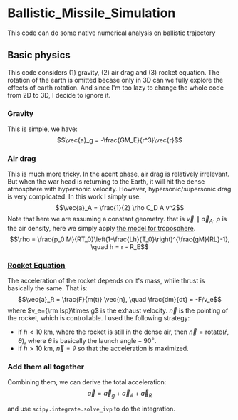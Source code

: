 # Ballistic_Missile_Simulation
This code can do some native numerical analysis on ballistic trajectory

## Basic physics
This code considers (1) gravity, (2) air drag and (3) rocket equation. The rotation of the earth is omitted becase only in 3D can we fully explore the effects of earth rotation. And since I'm too lazy to change the whole code from 2D to 3D, I decide to ignore it. 

### Gravity
This is simple, we have:
$$\vec{a}_g = -\frac{GM_E}{r^3}\vec{r}$$

### Air drag
This is much more tricky. In the acent phase, air drag is relatively irrelevant. But when the war head is returning to the Earth, it will hit the dense atmosphere with hypersonic velocity. However, hypersonic/supersonic drag is very complicated. In this work I simply use:
$$\vec{a}_A = \frac{1}{2} \rho C_D A v^2$$
Note that here we are assuming a constant geometry. that is $\vec{v}\parallel \vec{a}_A$. $\rho$ is the air density, here we simply apply [the model for troposphere](https://en.wikipedia.org/wiki/Density_of_air).
$$\rho = \frac{p_0 M}{RT_0}\left(1-\frac{Lh}{T_0}\right)^{\frac{gM}{RL}-1}, \quad h = r - R_E$$

### [Rocket Equation](https://en.wikipedia.org/wiki/Tsiolkovsky_rocket_equation)
The acceleration of the rocket depends on it's mass, while thrust is basically the same. That is:
$$\vec{a}_R = \frac{F}{m(t)} \vec{n}, \quad \frac{dm}{dt} = -F/v_e$$
where $v_e={\rm Isp}\times g$ is the exhaust velocity. 
$\vec{n}$ is the pointing of the rocket, which is controllable. I used the following strategy:
* if $h < 10$ km, where the rocket is still in the dense air, then $\vec{n} = \mathrm{rotate}(\hat{r}, \theta)$, where $\theta$ is basically the $\mathrm{launch~angle} - 90^\circ$.
* if $h > 10$ km, $\vec{n} = \hat{v}$ so that the acceleration is maximized.


### Add them all together
Combining them, we can derive the total acceleration:
$$\vec{a} = \vec{a}_g+\vec{a}_A+\vec{a}_R$$

and use ```scipy.integrate.solve_ivp``` to do the integration.
